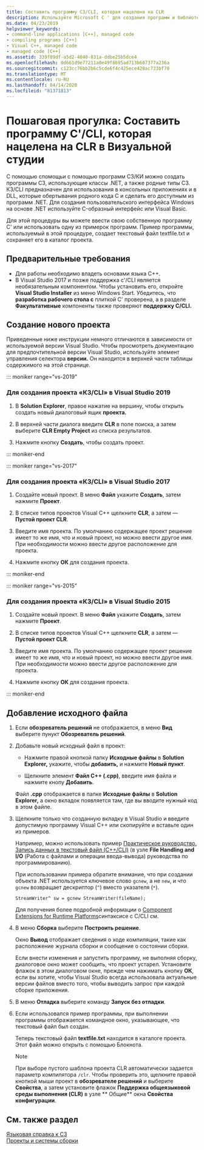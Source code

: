 ```yaml
---
title: Составить программу СЗ/CLI, которая нацелена на CLR
description: Используйте Microsoft C ' для создания программ и библиотек, которые могут подключить родной код СЗз и программ .NET.
ms.date: 04/23/2019
helpviewer_keywords:
- command-line applications [C++], managed code
- compiling programs [C++]
- Visual C++, managed code
- managed code [C++]
ms.assetid: 339f89df-a5d2-4040-831a-ddbe25b5dce4
ms.openlocfilehash: 0d661d9e77211a0e49f8695ad713b607377a236a
ms.sourcegitcommit: c123cc76bb2b6c5cde6f4c425ece420ac733bf70
ms.translationtype: MT
ms.contentlocale: ru-RU
ms.lasthandoff: 04/14/2020
ms.locfileid: "81371813"
---
```

# <a name="walkthrough-compile-a-ccli-program-that-targets-the-clr-in-visual-studio"></a>Пошаговая прогулка: Составить программу C'/CLI, которая нацелена на CLR в Визуальной студии

С помощью спомощьи с помощью программ СЗ/КИ можно создать программы СЗ, использующие классы .NET, а также родные типы СЗ. КЗ/CLI предназначен для использования в консольных приложениях и в DLL, которые обертывания родного кода C и сделать его доступным из программ .NET. Для создания пользовательского интерфейса Windows на основе .NET используйте C-образный интерфейс или Visual Basic.

Для этой процедуры вы можете ввести свою собственную программу C' или использовать одну из примерок программ. Пример программы, используемый в этой процедуре, создает текстовый файл textfile.txt и сохраняет его в каталог проекта.

## <a name="prerequisites"></a>Предварительные требования

- Для работы необходимо владеть основами языка C++.
- В Visual Studio 2017 и позже поддержка c'/CLI является необязательным компонентом. Чтобы установить его, откройте **Visual Studio Installer** из меню Windows Start. Убедитесь, что **разработка рабочего стола с** плиткой C' проверена, а в разделе **Факультативные** компоненты также проверяют **поддержку C/CLI.**

## <a name="create-a-new-project"></a>Создание нового проекта

Приведенные ниже инструкции немного отличаются в зависимости от используемой версии Visual Studio. Чтобы просмотреть документацию для предпочтительной версии Visual Studio, используйте элемент управления селектора **версии.** Он находится в верхней части таблицы содержимого на этой странице.

::: moniker range="vs-2019"

### <a name="to-create-a-ccli-project-in-visual-studio-2019"></a>Для создания проекта «КЗ/CLI» в Visual Studio 2019

1. В **Solution Explorer**, правое нажатие на вершину, чтобы открыть создать новый диалоговый ящик **проекта.**

1. В верхней части диалога введите **CLR** в поле поиска, а затем выберите **CLR Empty Project** из списка результатов.

1. Нажмите кнопку **Создать**, чтобы создать проект.

::: moniker-end

::: moniker range="vs-2017"

### <a name="to-create-a-ccli-project-in-visual-studio-2017"></a>Для создания проекта «КЗ/CLI» в Visual Studio 2017

1. Создайте новый проект. В меню **Файл** укажите **Создать**, затем нажмите **Проект**.

1. В списке типов проектов Visual C++ щелкните **CLR**, а затем — **Пустой проект CLR**.

1. Введите имя проекта. По умолчанию содержащее проект решение имеет то же имя, что и новый проект, но можно ввести другое имя. При необходимости можно ввести другое расположение для проекта.

1. Нажмите кнопку **ОК** для создания проекта.

::: moniker-end

::: moniker range="vs-2015"

### <a name="to-create-a-ccli-project-in-visual-studio-2015"></a>Для создания проекта «КЗ/CLI» в Visual Studio 2015

1. Создайте новый проект. В меню **Файл** укажите **Создать**, затем нажмите **Проект**.

1. В списке типов проектов Visual C++ щелкните **CLR**, а затем — **Пустой проект CLR**.

1. Введите имя проекта. По умолчанию содержащее проект решение имеет то же имя, что и новый проект, но можно ввести другое имя. При необходимости можно ввести другое расположение для проекта.

1. Нажмите кнопку **ОК** для создания проекта.

::: moniker-end

## <a name="add-a-source-file"></a>Добавление исходного файла

1. Если **обозреватель решений** не отображается, в меню **Вид** выберите пунукт **Обозреватель решений**.

1. Добавьте новый исходный файл в проект:

   - Нажмите правой кнопкой папку **Исходные файлы** в **Solution Explorer,** укажите, чтобы **добавить,** и нажмите **Новый пункт**.

   - Щелкните элемент **Файл C++ (.cpp)**, введите имя файла и нажмите кнопу **Добавить**.

   Файл **.cpp** отображается в папке **Исходные файлы** в **Solution Explorer,** а окно вкладок появляется там, где вы вводите нужный код в этом файле.

1. Щелкните только что созданную вкладку в Visual Studio и введите допустимую программу Visual C++ или скопируйте и вставьте один из примеров.

   Например, можно использовать пример [Практическое руководство. Запись данных в текстовый файл (C++/CLI)](how-to-write-a-text-file-cpp-cli.md) (в узле **File Handling and I/O** (Работа с файлами и операции ввода-вывода) руководства по программированию).

   При использовании примера обратите внимание, что при создании объекта .NET используется ключевое слово `gcnew`, а не `new`, и что `gcnew` возвращает дескриптор (`^`) вместо указателя (`*`).

   `StreamWriter^ sw = gcnew StreamWriter(fileName);`

   Для получения более подробной информации о [Component Extensions for Runtime Platforms](../extensions/component-extensions-for-runtime-platforms.md)синтаксисе с C/CLI см.

1. В меню **Сборка** выберите **Построить решение**.

   Окно **Вывод** отображает сведения о ходе компиляции, такие как расположение журнала сборки и сообщение о состоянии сборки.

   Если внести изменения и запустить программу, не выполняя сборку, диалоговое окно может сообщить, что проект устарел. Установите флажок в этом диалоговом окне, прежде чем нажимать кнопку **ОК**, если вы хотите, чтобы Visual Studio всегда использовала актуальные версии файлов вместо того, чтобы выводить запрос при каждой сборке приложения.

1. В меню **Отладка** выберите команду **Запуск без отладки**.

1. Если использовался пример программы, при выполнении программы отображается командное окно, указывающее, что текстовый файл был создан.

   Теперь текстовый файл **textfile.txt** находится в каталоге проекта. Этот файл можно открыть с помощью Блокнота.

   > [!NOTE]
   > При выборе пустого шаблона проекта CLR автоматически задается параметр компилятора `/clr`. Чтобы проверить это, щелкните правой кнопкой мыши проект в **обозревателе решений** и выберите **Свойства**, а затем установите флажок **Поддержка общеязыковой среды выполнения (CLR)** в узле ** Общие** окна **Свойства конфигурации**.

## <a name="see-also"></a>См. также раздел

[Языковая справка к СЗ](../cpp/cpp-language-reference.md)<br/>
[Проекты и системы сборки](../build/projects-and-build-systems-cpp.md)<br/>
